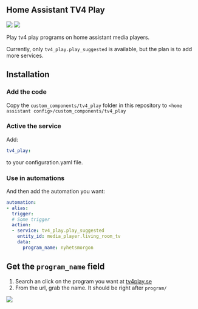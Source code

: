Home Assistant TV4 Play
----
![](https://github.com/lindell/home-assistant-tv4-play/workflows/Morning%20test/badge.svg)
![](https://github.com/lindell/home-assistant-tv4-play/workflows/Afternoon%20test/badge.svg)


Play tv4 play programs on home assistant media players.

Currently, only `tv4_play.play_suggested` is available, but the plan is to add more services.

## Installation

### Add the code

Copy the `custom_components/tv4_play` folder in this repository to `<home assistant config>/custom_components/tv4_play`

### Active the service

Add:
```yaml
tv4_play:
```
to your configuration.yaml file.

### Use in automations

And then add the automation you want:
```yaml
automation:
- alias:
  trigger:
  # Some trigger
  action:
  - service: tv4_play.play_suggested
    entity_id: media_player.living_room_tv
    data:
      program_name: nyhetsmorgon
```

## Get the `program_name` field

1. Search an click on the program you want at [tv4play.se](https://www.tv4play.se)
2. From the url, grab the name. It should be right after `program/`

![](https://share.lindell.me/2019/11/MassiveLeonberger.png)
